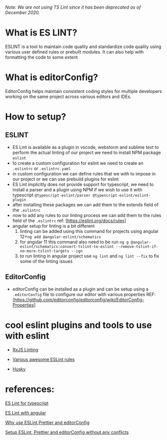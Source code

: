 _Note: We are not using TS Lint since it has been deprecated as of December 2020._

# What is ES LINT?

ESLINT is a tool to maintain code quality and standardize code quality using various user defined rules or prebuilt modules. It can also help with formatting the code to some extent

# What is editorConfig?

EditorConfig helps maintain consistent coding styles for multiple developers working on the same project across various editors and IDEs.

# How to setup?

## ESLINT

-   ES Lint is available as a plugin in vscode, webstorm and sublime text
    to perform the actual linting of our project we need to install NPM package `eslint`
-   to create a custom configuration for eslint we need to create an `.eslintrc` or `.eslintrc.yaml`
-   in custom configuration we can define rules that we with to impose in our project or we can use prebuild plugins for eslint
-   ES Lint implicitly does not provide support for typescript, we need to install a parser and a plugin using NPM if we wish to use it with typescript `@typescript-eslint/parser @typescript-eslint/eslint-plugin`
-   after installing these packages we can add them to the extends field of the `.eslintrc`
-   now to add any rules to our linting process we can add them to the rules field of the `.eslintrc` ref: [https://eslint.org/docs/rules]
-   angular setup for linting is a bit different
    1. linting can be added using this command for projects using angular 12+`ng add @angular-eslint/schematics`
    2. for angular 11 this command also need to be run
       `ng g @angular-eslint/schematics:convert-tslint-to-eslint --remove-tslint-if-no-more-tslint-targets --ign`
    3. to run linting in angular project use `ng lint` and `ng lint --fix` to fix some of the linting issues

## EditorConfig

-   editorConfig can be installed as a plugin and can be setup using a `.editorConfig` file to configure our editor with various properties REF:[https://github.com/editorconfig/editorconfig/wiki/EditorConfig-Properties]

# cool eslint plugins and tools to use with eslint

- [RxJS Linting](https://www.npmjs.com/package/eslint-plugin-rxjs)

- [Various awesome ESLint rules](https://www.npmjs.com/package/eslint-plugin-unicorn)

- [Husky](https://www.npmjs.com/package/husky)
# references:

[ES Lint for typescript](https://khalilstemmler.com/blogs/typescript/eslint-for-typescript/)

[ES Lint with angular](https://blog.briebug.com/blog/convert-angular-project-tslint-eslint)

[Why use ESLint,Prettier and editorConfig](https://blog.theodo.com/2019/08/why-you-should-use-eslint-prettier-and-editorconfig-together/)

[Setup ESLint, Prettier and editorConfig without any conflicts](https://blog.theodo.com/2019/08/empower-your-dev-environment-with-eslint-prettier-and-editorconfig-with-no-conflicts/)

